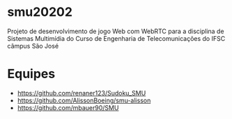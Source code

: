 # smu20202
Projeto de desenvolvimento de jogo Web com WebRTC para a disciplina de Sistemas Multimídia do Curso de Engenharia de Telecomunicações do IFSC câmpus São José

# Equipes

- https://github.com/renaner123/Sudoku_SMU
- https://github.com/AlissonBoeing/smu-alisson
- https://github.com/mbauer90/SMU
